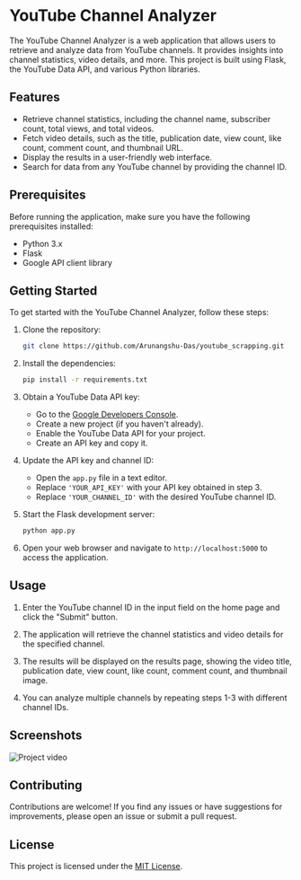 # YouTube Channel Analyzer

The YouTube Channel Analyzer is a web application that allows users to retrieve and analyze data from YouTube channels. It provides insights into channel statistics, video details, and more. This project is built using Flask, the YouTube Data API, and various Python libraries.

## Features

- Retrieve channel statistics, including the channel name, subscriber count, total views, and total videos.
- Fetch video details, such as the title, publication date, view count, like count, comment count, and thumbnail URL.
- Display the results in a user-friendly web interface.
- Search for data from any YouTube channel by providing the channel ID.

## Prerequisites

Before running the application, make sure you have the following prerequisites installed:

- Python 3.x
- Flask
- Google API client library

## Getting Started

To get started with the YouTube Channel Analyzer, follow these steps:

1. Clone the repository:

   ```bash
   git clone https://github.com/Arunangshu-Das/youtube_scrapping.git
   ```

2. Install the dependencies:

   ```bash
   pip install -r requirements.txt
   ```

3. Obtain a YouTube Data API key:

   - Go to the [Google Developers Console](https://console.developers.google.com/).
   - Create a new project (if you haven't already).
   - Enable the YouTube Data API for your project.
   - Create an API key and copy it.

4. Update the API key and channel ID:

   - Open the `app.py` file in a text editor.
   - Replace `'YOUR_API_KEY'` with your API key obtained in step 3.
   - Replace `'YOUR_CHANNEL_ID'` with the desired YouTube channel ID.

5. Start the Flask development server:

   ```bash
   python app.py
   ```

6. Open your web browser and navigate to `http://localhost:5000` to access the application.

## Usage

1. Enter the YouTube channel ID in the input field on the home page and click the "Submit" button.

2. The application will retrieve the channel statistics and video details for the specified channel.

3. The results will be displayed on the results page, showing the video title, publication date, view count, like count, comment count, and thumbnail image.

4. You can analyze multiple channels by repeating steps 1-3 with different channel IDs.

## Screenshots

![**Project video**](https://youtu.be/hhwddJ9RNCw)

## Contributing

Contributions are welcome! If you find any issues or have suggestions for improvements, please open an issue or submit a pull request.

## License

This project is licensed under the [MIT License](LICENSE).
